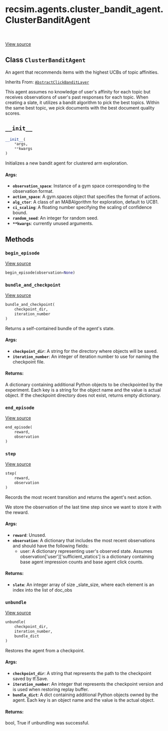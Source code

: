 <div itemscope itemtype="http://developers.google.com/ReferenceObject">
<meta itemprop="name" content="recsim.agents.cluster_bandit_agent.ClusterBanditAgent" />
<meta itemprop="path" content="Stable" />
<meta itemprop="property" content="__init__"/>
<meta itemprop="property" content="begin_episode"/>
<meta itemprop="property" content="bundle_and_checkpoint"/>
<meta itemprop="property" content="end_episode"/>
<meta itemprop="property" content="step"/>
<meta itemprop="property" content="unbundle"/>
</div>

# recsim.agents.cluster_bandit_agent.ClusterBanditAgent

<table class="tfo-notebook-buttons tfo-api" align="left">
</table>

<a target="_blank" href="https://github.com/google-research/recsim/recsim/agents/cluster_bandit_agent.py">View
source</a>

## Class `ClusterBanditAgent`

An agent that recommends items with the highest UCBs of topic affinities.

Inherits From:
[`AbstractClickBanditLayer`](../../../recsim/agents/layers/abstract_click_bandit/AbstractClickBanditLayer.md)

<!-- Placeholder for "Used in" -->

This agent assumes no knowledge of user's affinity for each topic but receives
observations of user's past responses for each topic. When creating a slate, it
utilizes a bandit algorithm to pick the best topics. Within the same best topic,
we pick documents with the best document quality scores.

<h2 id="__init__"><code>__init__</code></h2>

```python
__init__(
    *args,
    **kwargs
)
```

Initializes a new bandit agent for clustered arm exploration.

#### Args:

*   <b>`observation_space`</b>: Instance of a gym space corresponding to the
    observation format.
*   <b>`action_space`</b>: A gym.spaces object that specifies the format of
    actions.
*   <b>`alg_ctor`</b>: A class of an MABAlgorithm for exploration, default to
    UCB1.
*   <b>`ci_scaling`</b>: A floating number specifying the scaling of confidence
    bound.
*   <b>`random_seed`</b>: An integer for random seed.
*   <b>`**kwargs`</b>: currently unused arguments.

## Methods

<h3 id="begin_episode"><code>begin_episode</code></h3>

<a target="_blank" href="https://github.com/google-research/recsim/recsim/agent.py">View
source</a>

```python
begin_episode(observation=None)
```

<h3 id="bundle_and_checkpoint"><code>bundle_and_checkpoint</code></h3>

<a target="_blank" href="https://github.com/google-research/recsim/recsim/agent.py">View
source</a>

```python
bundle_and_checkpoint(
    checkpoint_dir,
    iteration_number
)
```

Returns a self-contained bundle of the agent's state.

#### Args:

*   <b>`checkpoint_dir`</b>: A string for the directory where objects will be
    saved.
*   <b>`iteration_number`</b>: An integer of iteration number to use for naming
    the checkpoint file.

#### Returns:

A dictionary containing additional Python objects to be checkpointed by the
experiment. Each key is a string for the object name and the value is actual
object. If the checkpoint directory does not exist, returns empty dictionary.

<h3 id="end_episode"><code>end_episode</code></h3>

<a target="_blank" href="https://github.com/google-research/recsim/recsim/agent.py">View
source</a>

```python
end_episode(
    reward,
    observation
)
```

<h3 id="step"><code>step</code></h3>

<a target="_blank" href="https://github.com/google-research/recsim/recsim/agents/layers/abstract_click_bandit.py">View
source</a>

```python
step(
    reward,
    observation
)
```

Records the most recent transition and returns the agent's next action.

We store the observation of the last time step since we want to store it with
the reward.

#### Args:

*   <b>`reward`</b>: Unused.
*   <b>`observation`</b>: A dictionary that includes the most recent
    observations and should have the following fields:
    -   user: A dictionary representing user's observed state. Assumes
        observation['user']['sufficient_statics'] is a dictionary containing
        base agent impression counts and base agent click counts.

#### Returns:

*   <b>`slate`</b>: An integer array of size _slate_size, where each element is
    an index into the list of doc_obs

<h3 id="unbundle"><code>unbundle</code></h3>

<a target="_blank" href="https://github.com/google-research/recsim/recsim/agent.py">View
source</a>

```python
unbundle(
    checkpoint_dir,
    iteration_number,
    bundle_dict
)
```

Restores the agent from a checkpoint.

#### Args:

*   <b>`checkpoint_dir`</b>: A string that represents the path to the checkpoint
    saved by tf.Save.
*   <b>`iteration_number`</b>: An integer that represents the checkpoint version
    and is used when restoring replay buffer.
*   <b>`bundle_dict`</b>: A dict containing additional Python objects owned by
    the agent. Each key is an object name and the value is the actual object.

#### Returns:

bool, True if unbundling was successful.
